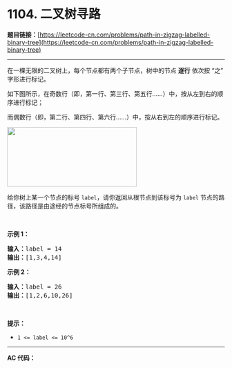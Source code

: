# 1104. 二叉树寻路

**题目链接：**[https://leetcode-cn.com/problems/path-in-zigzag-labelled-binary-tree](https://leetcode-cn.com/problems/path-in-zigzag-labelled-binary-tree)

---

<div class="content__1Y2H">
 <div class="notranslate">
  <p>在一棵无限的二叉树上，每个节点都有两个子节点，树中的节点 <strong>逐行</strong> 依次按&nbsp;“之” 字形进行标记。</p> 
  <p>如下图所示，在奇数行（即，第一行、第三行、第五行……）中，按从左到右的顺序进行标记；</p> 
  <p>而偶数行（即，第二行、第四行、第六行……）中，按从右到左的顺序进行标记。</p> 
  <p><img style="height: 138px; width: 300px;" src="../aliyun-lc-upload/uploads/2019/06/28/tree.png" alt=""></p> 
  <p>给你树上某一个节点的标号 <code>label</code>，请你返回从根节点到该标号为 <code>label</code> 节点的路径，该路径是由途经的节点标号所组成的。</p> 
  <p>&nbsp;</p> 
  <p><strong>示例 1：</strong></p> 
  <pre class="language-text"><strong>输入：</strong>label = 14
<strong>输出：</strong>[1,3,4,14]
</pre> 
  <p><strong>示例 2：</strong></p> 
  <pre class="language-text"><strong>输入：</strong>label = 26
<strong>输出：</strong>[1,2,6,10,26]
</pre> 
  <p>&nbsp;</p> 
  <p><strong>提示：</strong></p> 
  <ul> 
   <li><code>1 &lt;= label &lt;= 10^6</code></li> 
  </ul> 
 </div>
</div>

---

**AC 代码：**

```java

```